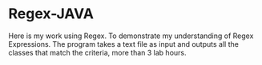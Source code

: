 # Regex-JAVA

Here is my work using Regex. To demonstrate my understanding of Regex Expressions. The program takes a text file as input and outputs all the classes that match the criteria, more than 3 lab hours. 
